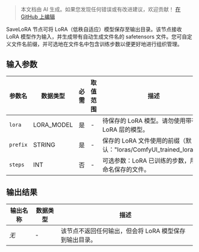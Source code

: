 > 本文档由 AI 生成。如果您发现任何错误或有改进建议，欢迎贡献！ [在 GitHub 上编辑](https://github.com/Comfy-Org/embedded-docs/blob/main/comfyui_embedded_docs/docs/SaveLoRANode/zh.md)

SaveLoRA 节点可将 LoRA（低秩自适应）模型保存至输出目录。该节点接收 LoRA 模型作为输入，并生成带有自动生成文件名的 safetensors 文件。您可自定义文件名前缀，并可选地在文件名中包含训练步数以便更好地进行组织管理。

## 输入参数

| 参数名 | 数据类型 | 必需 | 取值范围 | 描述 |
|--------|----------|------|----------|------|
| `lora` | LORA_MODEL | 是 | - | 待保存的 LoRA 模型。请勿使用带有 LoRA 层的模型。 |
| `prefix` | STRING | 是 | - | 保存的 LoRA 文件使用的前缀（默认："loras/ComfyUI_trained_lora"）。 |
| `steps` | INT | 否 | - | 可选参数：LoRA 已训练的步数，用于命名保存的文件。 |

## 输出结果

| 输出名称 | 数据类型 | 描述 |
|----------|-----------|------|
| *无* | - | 该节点不返回任何输出，但会将 LoRA 模型保存到输出目录。 |
